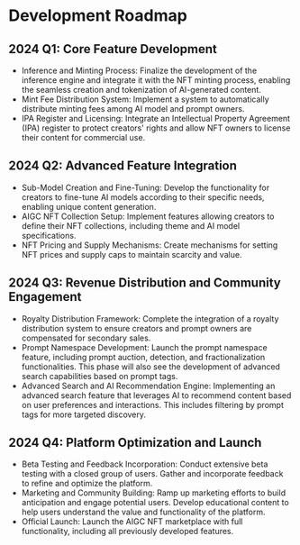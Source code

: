 # Development Roadmap

## 2024 Q1: Core Feature Development
- Inference and Minting Process: Finalize the development of the inference engine and integrate it with the NFT minting process, enabling the seamless creation and tokenization of AI-generated content.
- Mint Fee Distribution System: Implement a system to automatically distribute minting fees among AI model and prompt owners.
- IPA Register and Licensing: Integrate an Intellectual Property Agreement (IPA) register to protect creators' rights and allow NFT owners to license their content for commercial use.

## 2024 Q2: Advanced Feature Integration
- Sub-Model Creation and Fine-Tuning: Develop the functionality for creators to fine-tune AI models according to their specific needs, enabling unique content generation.
- AIGC NFT Collection Setup: Implement features allowing creators to define their NFT collections, including theme and AI model specifications.
- NFT Pricing and Supply Mechanisms: Create mechanisms for setting NFT prices and supply caps to maintain scarcity and value.

## 2024 Q3: Revenue Distribution and Community Engagement
- Royalty Distribution Framework: Complete the integration of a royalty distribution system to ensure creators and prompt owners are compensated for secondary sales.
- Prompt Namespace Development: Launch the prompt namespace feature, including prompt auction, detection, and fractionalization functionalities. This phase will also see the development of advanced search capabilities based on prompt tags.
- Advanced Search and AI Recommendation Engine: Implementing an advanced search feature that leverages AI to recommend content based on user preferences and interactions. This includes filtering by prompt tags for more targeted discovery.

## 2024 Q4: Platform Optimization and Launch
- Beta Testing and Feedback Incorporation: Conduct extensive beta testing with a closed group of users. Gather and incorporate feedback to refine and optimize the platform.
- Marketing and Community Building: Ramp up marketing efforts to build anticipation and engage potential users. Develop educational content to help users understand the value and functionality of the platform.
- Official Launch: Launch the AIGC NFT marketplace with full functionality, including all previously developed features.
